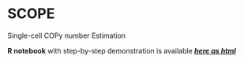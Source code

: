 # SCOPE
Single-cell COPy number Estimation

**R notebook** with step-by-step demonstration is available [***here as html***](http://htmlpreview.github.io/?https://github.com/rujinwang/SCOPE/blob/master/SCOPE_tutorial.html)
